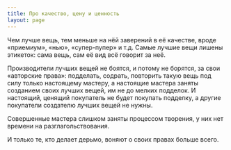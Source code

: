 ```yaml
---
title: Про качество, цену и ценность
layout: page 
---
```

Чем лучше вещь, тем меньше на нёй заверений в её качестве, вроде «приемиум», «нью», «супер-пупер» и т.д. Самые лучшие вещи лишены этикеток: сама вещь, сам её вид всё говорит за неё.

Производители лучших вещей не боятся, и потому не борятся, за свои «авторские права»: подделать, содрать, повторить такую вещь под силу только настоящему мастеру, а настоящие мастера заняты созданием своих лучших вещей, им не до мелких подделок. И настоящий, ценящий покупатель не будет покупать подделку, а другие покупатели создателю лучших вещей не нужны.

Совершенные мастера слишком заняты процессом творения, у них нет времени на разглагольствования.

И только те, кто делает дерьмо, воняют о своих правах больше всего.
